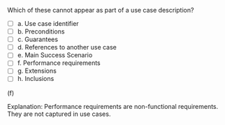 <panel header="{{ icon_Q_A }} Parts of a use case description">

Which of these cannot appear as part of a use case description?

- [ ] a. Use case identifier
- [ ] b. Preconditions
- [ ] c. Guarantees
- [ ] d. References to another use case
- [ ] e. Main Success Scenario
- [ ] f. Performance requirements
- [ ] g. Extensions
- [ ] h. Inclusions

<panel type="seamless" header="{{ icon_A }} Answer" minimized>

(f)

Explanation: Performance requirements are non-functional requirements. They are not captured in use cases.

</panel>
</panel>

